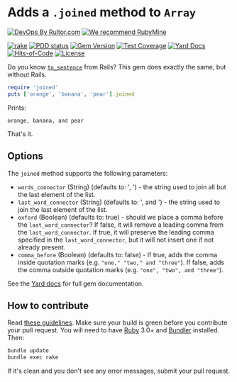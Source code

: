 # Adds a `.joined` method to `Array`

[![DevOps By Rultor.com](https://www.rultor.com/b/yegor256/joined)](https://www.rultor.com/p/yegor256/joined)
[![We recommend RubyMine](https://www.elegantobjects.org/rubymine.svg)](https://www.jetbrains.com/ruby/)

[![rake](https://github.com/yegor256/joined/actions/workflows/rake.yml/badge.svg)](https://github.com/yegor256/joined/actions/workflows/rake.yml)
[![PDD status](https://www.0pdd.com/svg?name=yegor256/joined)](https://www.0pdd.com/p?name=yegor256/joined)
[![Gem Version](https://badge.fury.io/rb/joined.svg)](https://badge.fury.io/rb/joined)
[![Test Coverage](https://img.shields.io/codecov/c/github/yegor256/joined.svg)](https://codecov.io/github/yegor256/joined?branch=master)
[![Yard Docs](https://img.shields.io/badge/yard-docs-blue.svg)](https://rubydoc.info/github/yegor256/joined/master/frames)
[![Hits-of-Code](https://hitsofcode.com/github/yegor256/joined)](https://hitsofcode.com/view/github/yegor256/joined)
[![License](https://img.shields.io/badge/license-MIT-green.svg)](https://github.com/yegor256/joined/blob/master/LICENSE.txt)

Do you know [`to_sentence`][to_sentence] from Rails?
This gem does exactly the same, but without Rails.

```ruby
require 'joined'
puts ['orange', 'banana', 'pear'].joined
```

Prints:

```text
orange, banana, and pear
```

That's it.

## Options

The `joined` method supports the following parameters:

* `words_connector` (String) (defaults to: ', ') -
  the string used to join all but the last element of the list.
* `last_word_connector` (String) (defaults to: ', and ') -
  the string used to join the last element of the list.
* `oxford` (Boolean) (defaults to: true) -
  should we place a comma before the `last_word_connector`?
  If false, it will remove a leading comma from the `last_word_connector`.
  If true, it will preserve the leading comma specified
  in the `last_word_connector`, but it will not insert one
  if not already present.
* `comma_before` (Boolean) (defaults to: false) -
  If true, adds the comma inside quotation marks (e.g. `"one," "two," and "three"`).
  If false, adds the comma outside quotation marks (e.g. `"one", "two", and "three"`).

See the
[Yard docs](https://rubydoc.info/github/yegor256/joined/master/frames)
for full gem documentation.

## How to contribute

Read
[these guidelines](https://www.yegor256.com/2014/04/15/github-guidelines.html).
Make sure your build is green before you contribute
your pull request. You will need to have
[Ruby](https://www.ruby-lang.org/en/) 3.0+ and
[Bundler](https://bundler.io/) installed. Then:

```bash
bundle update
bundle exec rake
```

If it's clean and you don't see any error messages, submit your pull request.

[to_sentence]: https://api.rubyonrails.org/classes/Array.html#method-i-to_sentence
